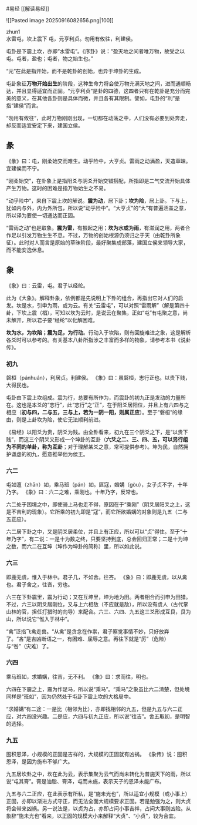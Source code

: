 #易经 [[解读易经]]

![[Pasted image 20250916082656.png|100]]

zhun1    
水雷屯，坎上震下
屯，元亨利贞。勿用有攸往，利建侯。

屯卦是下震上坎，亦即“水雷屯”。《序卦》说：“盈天地之间者唯万物，故受之以屯。屯者，盈也；屯者，物之始生也。”

“元”在此是指开始，而不是乾卦的创始，也异于坤卦的生成。

屯卦象征**万物开始出生**的阶段，这种生命力将会使万物充满天地之间，进而通顺畅达，并且显得适宜而正固。“元亨利贞”是卦的四德，这四者只有在乾卦是充分而完美的意义，在其他各卦则是具体而微，并且各有其限制。譬如，屯卦的“利”是指“建侯”而言。

“勿用有攸往”，此时万物刚刚出现，一切都在动荡之中，人们没有必要到处奔走，却反而适宜安定下来，建国立侯。


## 彖
《彖》曰：屯，刚柔始交而难生。动乎险中，大亨贞。雷雨之动满盈，天造草昧。宜建侯而不宁。

“刚柔始交”，在卦象上是指阳爻与阴爻开始交错搭配，所指即是二气交流开始具体产生万物。这时的困难是指万物始生之不易。

“动乎险中”，来自下震上坎的解说。**震为动**，居下卦；**坎为险**，居上卦。下与上，犹如内与外，内为外所包，所以说“动乎险中”。“大亨贞”的“大”有普遍涵盖之意，所以译为要使一切通达而正固。

“雷雨之动”也是取象。**震为雷**，有振起之用；**坎为水或为雨**，有滋润之用，两者合作足以引发万物生生不息。不过，万物的创始根源仍须归之于天（由乾卦所象征）。此时对人而言是原始的草昧阶段，最好聚集成部落，建国立侯来领导大家，而不能安逸休息。


## 象
《象》曰：云雷，屯。君子以经纶。

此为《大象》。解释卦象，依例都是先说明上下卦的组合，再指出它对人们的启发。坎是水，引申为雨，或为云。有关“云雷屯”，可以对照“雷雨解”（解是第四十卦，下坎上震（椙），可知以坎为云时，是说云在聚集，正如“屯”有屯聚之意，尚未解开，所以君子要“经纶”以化解困难。

**坎为水，为坎陷；震为足，为行动**。行动入于坎陷，则有回旋难进之象，这是解析各爻时可以参考的。有关基本八卦所指涉之丰富而多样的物象，请参考本书《说卦传》。


### 初九
磐桓（pánhuán），利居贞。利建侯。
《象》曰：虽磐桓，志行正也。以贵下贱，大得民也。

屯卦由下震上坎组成。震为行，总要有所作为，而震卦的初九正是发动的力量所在。这也是本爻的“志行”，此“志行”之“正”，在于阳爻居阳位，并且上有六四与之相应（**初与四，二与五，三与上，若为一阴一阳，则属正应**）。至于“磐桓”的缘由，则是上卦坎为险，使它无法顺利前进。

《易经》以阳爻为贵，阴爻为贱。由全卦看来，初九在三个阴爻之下，是“以贵下贱”，而这三个阴爻又形成一个坤卦的互卦（**六爻之二、三、四、五，可以另行组为不同的单卦，称为互卦**；对于理解某爻之意，常可提供参考）。坤为民，自然拥护谦虚的初九，愿意推举他为侯王。

### 六二
屯如邅（zhān）如，乘马班（pán）如。匪寇，婚媾（gòu），女子贞不字，十年乃字。
《象》曰：六二之难，乘刚也。十年乃字，反常也。

六二处于困境之中，即使骑上马也走不得，原因在于“乘刚”（阴爻居阳爻之上，这是不吉利的现象）。它所乘的初九即是“寇”，而它所欲婚媾的对象则是九五（二与五正应）。

六二居下卦之中，又是阴爻居柔位，并且上有正应，所以可以“贞”得住。至于“十年乃字”，有二说：一是十为数之终，只要坚持到底，总会回归正常；二是十为坤之数，而六二在互坤（坤作为坤卦的简称）里，所以如此说。


### 六三
即鹿无虞，惟入于林中。君子几，不如舍。往吝。
《象》曰：即鹿无虞，以从禽也。君子舍之，往吝，穷也。

六三在下卦震里，震为行动；又在互坤里，坤为地为田。两者相合而引申为田猎。不过，六三以阴爻居刚位，又与上六相敌（不应就是敌），所以没有虞人（古代掌山林的官，担任打猎时的向导）来配合。六三、六四、九五这三爻形成互艮，艮为山，所以说它“惟入于林中”。

“禽”泛指飞禽走兽。“从禽”是贪念在作祟，君子察觉事情不妙，只好放弃了。“吝”是吉凶断语之一，有困难、屈辱之意。再往下就是“厉”（危险）与“咎”（灾难）了。


### 六四
乘马班如，求婚媾，往吉，无不利。
《象》曰：求而往，明也。

六四在下震之上，震为作足马，所以说“乘马”。“乘马”之象虽比六二清楚，但处境同样是“班如”，因为仍然处于屯卦下震上坎的大格局中。

“求婚媾”有二途：一是比（相邻为比），亦即找相邻的九五，但是九五与六二正应，对六四没兴趣。二是应，六四与初九正应，所以说“往吉”。舍五取初，是明智的选择。


### 九五
囤积恩泽，小规模的正固是吉祥的，大规模的正固就有凶祸。
《象传》说：囤积恩泽，是因为施布不够广大。

九五居坎卦之中，坎在此为云，表示集聚为云气而尚未转化为普施天下的雨，所以说“屯其膏”。膏是油脂、膏泽，屯而未施，表示天子的恩泽未能广布。

九五与六二正应，在此表示有所私，是“施未光也”，所以适宜小规模（或小事上）正固，亦即以渐进方式守正，而无法全面大规模要求正固。若是勉强为之，则大贞将会带来凶祸。另一说法是，以贞为占，亦即占问小事吉祥，占问大事则凶险。从象辞“施未光也”看来，以正固的规模大小来解释“大贞”、“小贞”，较为合宜。





































